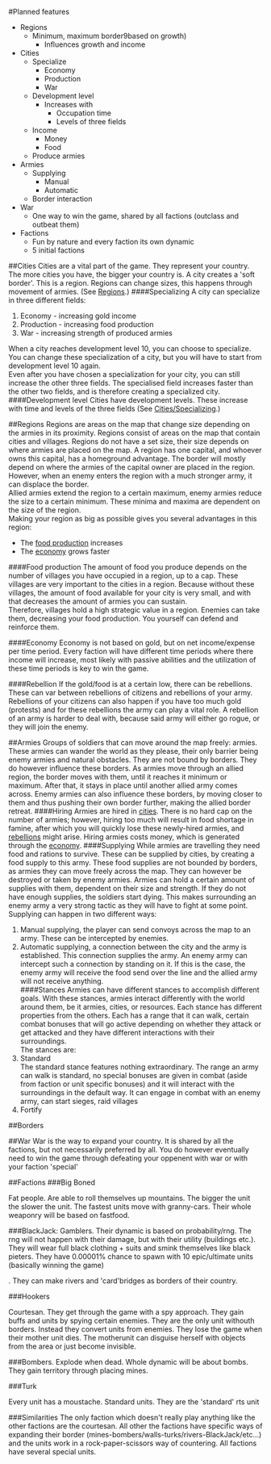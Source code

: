 #Planned features

  - Regions
    - Minimum, maximum border9based on growth) 
      - Influences growth and income
  - Cities
    - Specialize
      - Economy
      - Production
      - War
    - Development level
      - Increases with
        - Occupation time
        - Levels of three fields
    - Income
      - Money
      - Food
    - Produce armies
  - Armies
    - Supplying
      - Manual
      - Automatic
    - Border interaction
  - War
    - One way to win the game, shared by all factions (outclass and outbeat them)
  - Factions
    - Fun by nature and every faction its own dynamic
    - 5 initial factions

##Cities
Cities are a vital part of the game. They represent your country. The more cities you have, the bigger your country is. A city creates a 'soft border'. This is a region. Regions can change sizes, this happens through movement of armies. (See [Regions](#regions).)
####Specializing
A city can specialize in three different fields:  
1. Economy - increasing gold income  
2. Production - increasing food production  
3. War - increasing strength of produced armies  

When a city reaches development level 10, you can choose to specialize. You can change these specialization of a city, but you will have to start from development level 10 again.  
Even after you have chosen a specialization for your city, you can still increase the other three fields. The specialised field increases faster than the other two fields, and is therefore creating a specialized city.
####Development level
Cities have development levels. These increase with time and levels of the three fields (See [Cities/Specializing](#specializing).)

##Regions
Regions are areas on the map that change size depending on the armies in its proximity. Regions consist of areas on the map that contain cities and villages. Regions do not have a set size, their size depends on where armies are placed on the map. A region has one capital, and whoever owns this capital, has a homeground advantage. The border will mostly depend on where the armies of the capital owner are placed in the region. However, when an enemy enters the region with a much stronger army, it can displace the border.  
Allied armies extend the region to a certain maximum, enemy armies reduce the size to a certain minimum. These minima and maxima are dependent on the size of the region.  
Making your region as big as possible gives you several advantages in this region:  
- The [food production](#food-production) increases
- The [economy](#economy) grows faster  

####Food production
The amount of food you produce depends on the number of villages you have occupied in a region, up to a cap. These villages are very important to the cities in a region. Because without these villages, the amount of food available for your city is very small, and with that decreases the amount of armies you can sustain.  
Therefore, villages hold a high strategic value in a region. Enemies can take them, decreasing your food production. You yourself can defend and reinforce them. 

####Economy
Economy is not based on gold, but on net income/expense per time period. Every faction will have different time periods where there income will increase, most likely with passive abilities and the utilization of these time periods is key to win the game.


####Rebellion
If the gold/food is at a certain low, there can be rebellions. These can var between rebellions of citizens and rebellions of your army. Rebellions of your citizens can also happen if you have too much gold (protests) and for these rebellions the army can play a vital role. A rebellion of an army is harder to deal with, because said army will either go rogue, or they will join the enemy.

##Armies
Groups of soldiers that can move around the map freely: armies. These armies can wander the world as they please, their only barrier being enemy armies and natural obstacles. They are not bound by borders. They do however influence these borders. As armies move through an allied region, the border moves with them, until it reaches it minimum or maximum. After that, it stays in place until another allied army comes across. Enemy armies can also influence these borders, by moving closer to them and thus pushing their own border further, making the allied border retreat. 
####Hiring
Armies are hired in [cities](#cities). There is no hard cap on the number of armies; however, hiring too much will result in food shortage in famine, after which you will quickly lose these newly-hired armies, and [rebellions](#rebellion) might arise. Hiring armies costs money, which is generated through the [economy](#economy).
####Supplying
While armies are travelling they need food and rations to survive. These can be supplied by cities, by creating a food supply to this army. These food supplies are not bounded by borders, as armies they can move freely across the map. They can however be destroyed or taken by enemy armies. Armies can hold a certain amount of supplies with them, dependent on their size and strength. If they do not have enough supplies, the soldiers start dying. This makes surrounding an enemy army a very strong tactic as they will have to fight at some point. 
Supplying can happen in two different ways:
  1. Manual supplying, the player can send convoys across the map to an army. These can be intercepted by enemies.
  2. Automatic supplying, a connection between the city and the army is established. This connection supplies the army. An enemy army can intercept such a connection by standing on it. If this is the case, the enemy army will receive the food send over the line and the allied army will not receive anything.  
####Stances
Armies can have different stances to accomplish different goals. With these stances, armies interact differently with the world around them, be it armies, cities, or resources. Each stance has different properties from the others. Each has a range that it can walk, certain combat bonuses that will go active depending on whether they attack or get attacked and they have different interactions with their surroundings.  
The stances are:  
  1. Standard  
     The standard stance features nothing extraordinary. The range an army can walk is standard, no special bonuses are given in combat (aside from faction or unit specific bonuses) and it will interact with the surroundings in the default way. It can engage in combat with an enemy army, can start sieges, raid villages
  2. Fortify  

##Borders

##War
War is the way to expand your country. It is shared by all the factions, but not necessarily preferred by all. You do however eventually need to win the game through defeating your oppenent with war or with your faction 'special'

##Factions
###Big Boned

Fat people. Are able to roll themselves up mountains. The bigger the unit the slower the unit. The fastest units move with granny-cars. Their whole weaponry will be based on fastfood. 


###BlackJack:
Gamblers. Their dynamic is based on probability/rng. The rng will not happen with their damage, but with their utility (buildings etc.). They will wear full black clothing + suits and smink themselves like black pieters. They have 0.00001% chance to spawn with 10 epic/ultimate units (basically winning the game)

. They can make rivers and 'card'bridges as borders of their country.

###Hookers

Courtesan. They get through the game with a spy approach. They gain buffs and units by spying certain enemies. They are the only unit withouth borders. Instead they convert units from enemies. They lose the game when their mother unit dies. The motherunit can disguise herself with objects from the area or just become invisible. 



###Bombers. 
Explode when dead. Whole dynamic will be about bombs. They gain territory through placing mines. 



###Turk

Every unit has a moustache. Standard units. They are the 'standard' rts unit

###Similarities
The only faction which doesn't really play anything like the other factions are the courtesan. All other the factions have specific ways of expanding their border (mines-bombers/walls-turks/rivers-BlackJack/etc...) and the units work in a rock-paper-scissors way of countering. All factions have several special units. 
